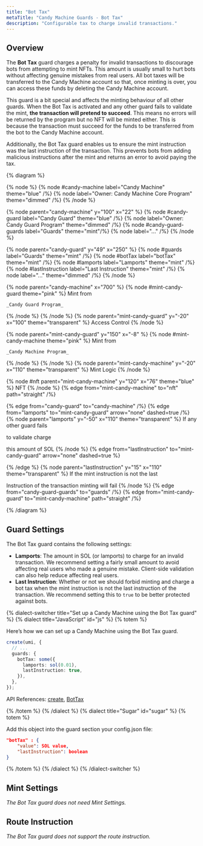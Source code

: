 ```yaml
---
title: "Bot Tax"
metaTitle: "Candy Machine Guards - Bot Tax"
description: "Configurable tax to charge invalid transactions."
---
```


## Overview

The **Bot Tax** guard charges a penalty for invalid transactions to discourage bots from attempting to mint NFTs. This amount is usually small to hurt bots without affecting genuine mistakes from real users. All bot taxes will be transferred to the Candy Machine account so that, once minting is over, you can access these funds by deleting the Candy Machine account.

This guard is a bit special and affects the minting behaviour of all other guards. When the Bot Tax is activated and any other guard fails to validate the mint, **the transaction will pretend to succeed**. This means no errors will be returned by the program but no NFT will be minted either. This is because the transaction must succeed for the funds to be transferred from the bot to the Candy Machine account.

Additionally, the Bot Tax guard enables us to ensure the mint instruction was the last instruction of the transaction. This prevents bots from adding malicious instructions after the mint and returns an error to avoid paying the tax.

{% diagram  %}

{% node %}
{% node #candy-machine label="Candy Machine" theme="blue" /%}
{% node label="Owner: Candy Machine Core Program" theme="dimmed" /%}
{% /node %}

{% node parent="candy-machine" y="100" x="22" %}
{% node #candy-guard label="Candy Guard" theme="blue" /%}
{% node label="Owner: Candy Guard Program" theme="dimmed" /%}
{% node #candy-guard-guards label="Guards" theme="mint"/%}
{% node label="..." /%}
{% /node %}

{% node parent="candy-guard" y="49" x="250" %}
{% node #guards label="Guards" theme="mint" /%}
{% node #botTax label="botTax" theme="mint" /%}
{% node #lamports label="Lamports" theme="mint" /%}
{% node #lastInstruction label="Last Instruction" theme="mint" /%}
{% node label="..." theme="dimmed" /%}
{% /node %}

{% node parent="candy-machine" x="700" %}
  {% node #mint-candy-guard theme="pink" %}
    Mint from

    _Candy Guard Program_
  {% /node %}
{% /node %}
{% node parent="mint-candy-guard" y="-20" x="100" theme="transparent" %}
  Access Control
{% /node %}

{% node parent="mint-candy-guard" y="150" x="-8" %}
  {% node #mint-candy-machine theme="pink" %}
    Mint from 
    
    _Candy Machine Program_
  {% /node %}
{% /node %}
{% node parent="mint-candy-machine" y="-20" x="110" theme="transparent" %}
  Mint Logic
{% /node %}

{% node #nft parent="mint-candy-machine" y="120" x="76" theme="blue" %}
  NFT
{% /node %}
{% edge from="mint-candy-machine" to="nft" path="straight" /%}

{% edge from="candy-guard" to="candy-machine" /%}
{% edge from="lamports" to="mint-candy-guard" arrow="none" dashed=true /%}
{% node parent="lamports" y="-50" x="110" theme="transparent" %}
If any other guard fails 

to validate charge 

this amount of SOL
{% /node %}
{% edge from="lastInstruction" to="mint-candy-guard" arrow="none" dashed=true %}

{% /edge %}
{% node parent="lastInstruction" y="15" x="110" theme="transparent" %}
If the mint instruction is not the last

Instruction of the transaction minting will fail
{% /node %}
{% edge from="candy-guard-guards" to="guards" /%}
{% edge from="mint-candy-guard" to="mint-candy-machine" path="straight" /%}


{% /diagram %}

## Guard Settings

The Bot Tax guard contains the following settings:

- **Lamports**: The amount in SOL (or lamports) to charge for an invalid transaction. We recommend setting a fairly small amount to avoid affecting real users who made a genuine mistake. Client-side validation can also help reduce affecting real users.
- **Last Instruction**: Whether or not we should forbid minting and charge a bot tax when the mint instruction is not the last instruction of the transaction. We recommend setting this to `true` to be better protected against bots.

{% dialect-switcher title="Set up a Candy Machine using the Bot Tax guard" %}
{% dialect title="JavaScript" id="js" %}
{% totem %}

Here’s how we can set up a Candy Machine using the Bot Tax guard.

```ts
create(umi, {
  // ...
  guards: {
    botTax: some({
      lamports: sol(0.01),
      lastInstruction: true,
    }),
  },
});
```

API References: [create](https://mpl-candy-machine-js-docs.vercel.app/functions/create.html), [BotTax](https://mpl-candy-machine-js-docs.vercel.app/types/BotTax.html)

{% /totem %}
{% /dialect %}
{% dialect title="Sugar" id="sugar" %}
{% totem %}

Add this object into the guard section your config.json file: 

```json
"botTax" : {
    "value": SOL value,
    "lastInstruction": boolean
}
```

{% /totem %}
{% /dialect %}
{% /dialect-switcher %}

## Mint Settings

_The Bot Tax guard does not need Mint Settings._

## Route Instruction

_The Bot Tax guard does not support the route instruction._
